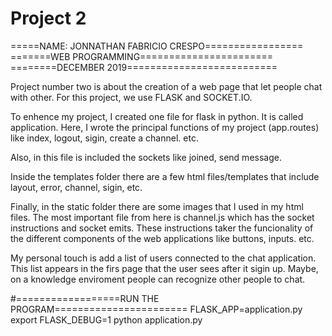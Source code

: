 # Project 2

=====NAME: JONNATHAN FABRICIO CRESPO=================
=======WEB PROGRAMMING=======================
========DECEMBER 2019==========================

Project number two is about the creation of a web page that let people
chat with other. For this project, we use FLASK and SOCKET.IO.

To enhence my project, I created one file for flask in python. It is called application. Here, I wrote the principal functions of my project (app.routes) like index, logout, sigin, create a channel. etc.

Also, in this file is included the sockets like joined, send message.

Inside the templates folder there are a few html files/templates that include layout, error, channel, sigin, etc.

Finally, in the static folder there are some images that I used in my html files. The most important file from here is channel.js which has the socket instructions and socket emits. These instructions taker the funcionality of the different components of the web applications like buttons, inputs. etc.

My personal touch is add a list of users connected to the chat application. This list appears in the firs page that the user sees after it sigin up. Maybe, on a knowledge enviroment people can recognize other people to chat.

#==================RUN THE PROGRAM=======================
FLASK_APP=application.py
export FLASK_DEBUG=1
python application.py